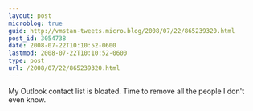 ```yaml
---
layout: post
microblog: true
guid: http://vmstan-tweets.micro.blog/2008/07/22/865239320.html
post_id: 3054738
date: 2008-07-22T10:10:52-0600
lastmod: 2008-07-22T10:10:52-0600
type: post
url: /2008/07/22/865239320.html
---
```

My Outlook contact list is bloated. Time to remove all the people I don't even know.
